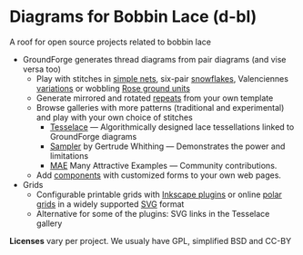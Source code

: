 Diagrams for Bobbin Lace (d-bl)
===============================

A roof for open source projects related to bobbin lace

* GroundForge generates thread diagrams from pair diagrams (and vise versa too)
  * Play with stitches in [simple nets](https://d-bl.github.io/GroundForge/nets),
    six-pair [snowflakes](https://d-bl.github.io/MAE-gf/docs/counting-snow/#choose-stitches),
    Valenciennes [variations](https://d-bl.github.io/gw-lace-to-gf/#a7-h7g11--valenciennes)
    or wobbling [Rose ground units](https://d-bl.github.io/MAE-gf/docs/droste#wobble)
  * Generate mirrored and rotated [repeats](https://d-bl.github.io/GroundForge/symmetry) from your own template
  * Browse galleries with more patterns (traditional and experimental) and play with your own choice of stitches
    * [Tesselace](https://d-bl.github.io/tesselace-to-gf/) &mdash; Algorithmically designed lace tessellations linked to GroundForge diagrams
    * [Sampler](https://d-bl.github.io/gw-lace-to-gf/) by Gertrude Whithing &mdash; Demonstrates the power and limitations
    * [MAE](https://d-bl.github.io/MAE-gf/) Many Attractive Examples &mdash; Community contributions.
  * Add [components](https://d-bl.github.io/GroundForge/API) with customized forms to your own web pages.
* Grids
  * Configurable printable grids with [Inkscape plugins](https://d-bl.github.io/polar-grids/) or online [polar grids](https://d-bl.github.io/polar-grids/) in a widely supported [SVG](https://en.wikipedia.org/wiki/Comparison_of_vector_graphics_editors#Import) format
  * Alternative for some of the plugins: SVG links in the Tesselace gallery
 
 **Licenses** vary per project. We usualy have GPL, simplified BSD and CC-BY
